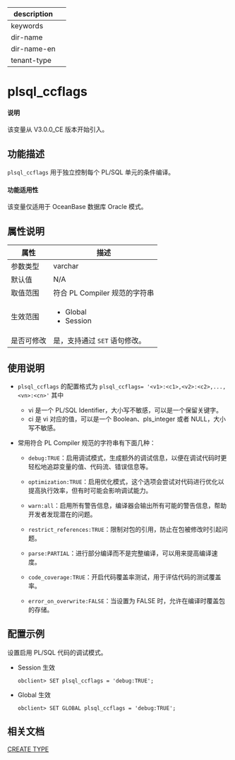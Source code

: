 |description||
|---|---|
|keywords||
|dir-name||
|dir-name-en||
|tenant-type||

# plsql_ccflags

<main id="notice" type='explain'>
  <h4>说明</h4>
  <p>该变量从 V3.0.0_CE 版本开始引入。</p>
</main>

## 功能描述

`plsql_ccflags` 用于独立控制每个 PL/SQL 单元的条件编译。

<main id="notice">
  <h4>功能适用性</h4>
  <p>该变量仅适用于 OceanBase 数据库 Oracle 模式。</p>
</main>

## 属性说明

| 属性 |  描述   |
|-----|---------|
| 参数类型   |  varchar                   |
| 默认值     |  N/A                  |
| 取值范围   | 符合 PL Compiler 规范的字符串       |
| 生效范围   | <ul><li>Global</li><li>Session</li></ul>     |
| 是否可修改 | 是，支持通过 `SET` 语句修改。|

## 使用说明

* `plsql_ccflags` 的配置格式为 `plsql_ccflags= '<v1>:<c1>,<v2>:<c2>,...,<vn>:<cn>'` 其中

  * vi 是一个 PL/SQL Identifier，大小写不敏感，可以是一个保留关键字。
  * ci 是 vi 对应的值，可以是一个 Boolean、pls_integer 或者 NULL，大小写不敏感。

* 常用符合 PL Compiler 规范的字符串有下面几种：

  * `debug:TRUE`：启用调试模式，生成额外的调试信息，以便在调试代码时更轻松地追踪变量的值、代码流、错误信息等。

  * `optimization:TRUE`：启用优化模式，这个选项会尝试对代码进行优化以提高执行效率，但有时可能会影响调试能力。

  * `warn:all`：启用所有警告信息，编译器会输出所有可能的警告信息，帮助开发者发现潜在的问题。

  * `restrict_references:TRUE`：限制对包的引用，防止在包被修改时引起问题。

  * `parse:PARTIAL`：进行部分编译而不是完整编译，可以用来提高编译速度。

  * `code_coverage:TRUE`：开启代码覆盖率测试，用于评估代码的测试覆盖率。

  * `error_on_overwrite:FALSE`：当设置为 FALSE 时，允许在编译时覆盖包的存储。

## 配置示例

设置启用 PL/SQL 代码的调试模式。

* Session 生效

  ```shell
  obclient> SET plsql_ccflags = 'debug:TRUE';
  ```

* Global 生效

  ```shell
  obclient> SET GLOBAL plsql_ccflags = 'debug:TRUE';
  ```

## 相关文档

[CREATE TYPE](../../../../700.reference/500.sql-reference/300.pl-reference/300.pl-oracle/1100.ddl-operations-on-stored-pl-units-oracle/1200.create-type-oracle.md)
